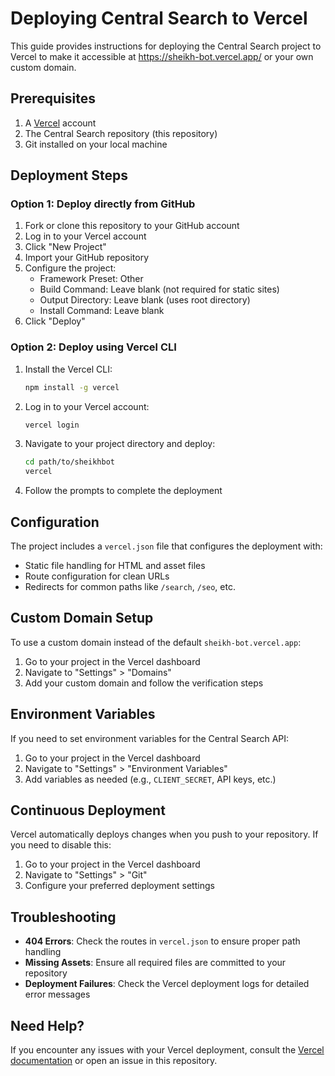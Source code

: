 # Deploying Central Search to Vercel

This guide provides instructions for deploying the Central Search project to Vercel to make it accessible at https://sheikh-bot.vercel.app/ or your own custom domain.

## Prerequisites

1. A [Vercel](https://vercel.com/) account
2. The Central Search repository (this repository)
3. Git installed on your local machine

## Deployment Steps

### Option 1: Deploy directly from GitHub

1. Fork or clone this repository to your GitHub account
2. Log in to your Vercel account
3. Click "New Project"
4. Import your GitHub repository
5. Configure the project:
   - Framework Preset: Other
   - Build Command: Leave blank (not required for static sites)
   - Output Directory: Leave blank (uses root directory)
   - Install Command: Leave blank
6. Click "Deploy"

### Option 2: Deploy using Vercel CLI

1. Install the Vercel CLI:
   ```bash
   npm install -g vercel
   ```

2. Log in to your Vercel account:
   ```bash
   vercel login
   ```

3. Navigate to your project directory and deploy:
   ```bash
   cd path/to/sheikhbot
   vercel
   ```

4. Follow the prompts to complete the deployment

## Configuration

The project includes a `vercel.json` file that configures the deployment with:

- Static file handling for HTML and asset files
- Route configuration for clean URLs
- Redirects for common paths like `/search`, `/seo`, etc.

## Custom Domain Setup

To use a custom domain instead of the default `sheikh-bot.vercel.app`:

1. Go to your project in the Vercel dashboard
2. Navigate to "Settings" > "Domains"
3. Add your custom domain and follow the verification steps

## Environment Variables

If you need to set environment variables for the Central Search API:

1. Go to your project in the Vercel dashboard
2. Navigate to "Settings" > "Environment Variables"
3. Add variables as needed (e.g., `CLIENT_SECRET`, API keys, etc.)

## Continuous Deployment

Vercel automatically deploys changes when you push to your repository. If you need to disable this:

1. Go to your project in the Vercel dashboard
2. Navigate to "Settings" > "Git"
3. Configure your preferred deployment settings

## Troubleshooting

- **404 Errors**: Check the routes in `vercel.json` to ensure proper path handling
- **Missing Assets**: Ensure all required files are committed to your repository
- **Deployment Failures**: Check the Vercel deployment logs for detailed error messages

## Need Help?

If you encounter any issues with your Vercel deployment, consult the [Vercel documentation](https://vercel.com/docs) or open an issue in this repository. 